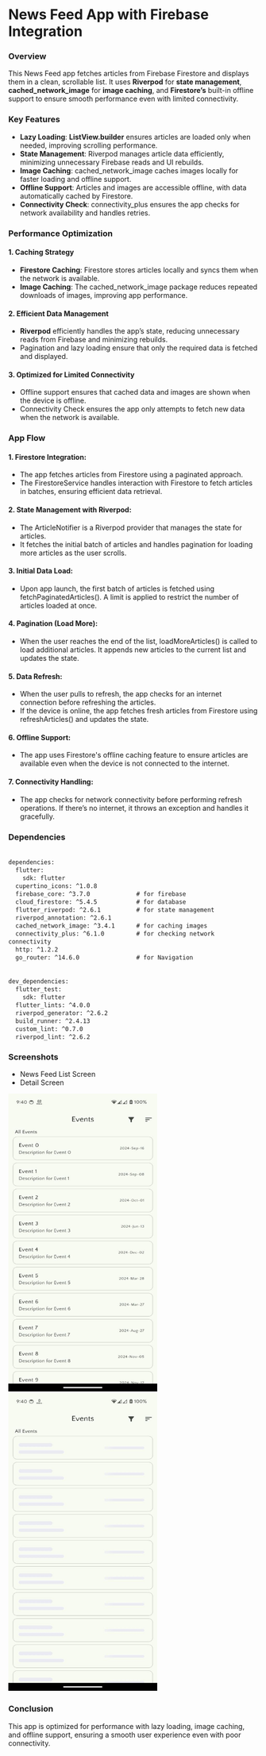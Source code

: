# News Feed App with Firebase Integration


### Overview
This News Feed app fetches articles from Firebase Firestore and displays them in a clean, scrollable list. 
It uses **Riverpod** for **state management**, **cached_network_image** for **image caching**, and **Firestore’s** built-in offline support to ensure smooth performance even with limited connectivity.

### Key Features
- **Lazy Loading**: **ListView.builder** ensures articles are loaded only when needed, improving scrolling performance.
- **State Management**: Riverpod manages article data efficiently, minimizing unnecessary Firebase reads and UI rebuilds.
- **Image Caching**: cached_network_image caches images locally for faster loading and offline support.
- **Offline Support**: Articles and images are accessible offline, with data automatically cached by Firestore.
- **Connectivity Check**: connectivity_plus ensures the app checks for network availability and handles retries.

### Performance Optimization
#### 1. Caching Strategy
   - **Firestore Caching**: Firestore stores articles locally and syncs them when the network is available.
   - **Image Caching**: The cached_network_image package reduces repeated downloads of images, improving app performance. 
#### 2. Efficient Data Management
   - **Riverpod** efficiently handles the app’s state, reducing unnecessary reads from Firebase and minimizing rebuilds.
   - Pagination and lazy loading ensure that only the required data is fetched and displayed.
#### 3. Optimized for Limited Connectivity
   - Offline support ensures that cached data and images are shown when the device is offline.
   - Connectivity Check ensures the app only attempts to fetch new data when the network is available.

### App Flow
#### 1. Firestore Integration:
- The app fetches articles from Firestore using a paginated approach.
- The FirestoreService handles interaction with Firestore to fetch articles in batches, ensuring efficient data retrieval.

#### 2. State Management with Riverpod:
- The ArticleNotifier is a Riverpod provider that manages the state for articles.
- It fetches the initial batch of articles and handles pagination for loading more articles as the user scrolls.

#### 3. Initial Data Load:
- Upon app launch, the first batch of articles is fetched using fetchPaginatedArticles(). A limit is applied to restrict the number of articles loaded at once.

#### 4. Pagination (Load More):
- When the user reaches the end of the list, loadMoreArticles() is called to load additional articles. It appends new articles to the current list and updates the state.

#### 5. Data Refresh:
 - When the user pulls to refresh, the app checks for an internet connection before refreshing the articles.
- If the device is online, the app fetches fresh articles from Firestore using refreshArticles() and updates the state.

#### 6. Offline Support:
- The app uses Firestore's offline caching feature to ensure articles are available even when the device is not connected to the internet.

#### 7. Connectivity Handling:
- The app checks for network connectivity before performing refresh operations. If there’s no internet, it throws an exception and handles it gracefully.


### Dependencies
```riverpod: ^2.0.0

dependencies:
  flutter:
    sdk: flutter
  cupertino_icons: ^1.0.8
  firebase_core: ^3.7.0             # for firebase
  cloud_firestore: ^5.4.5           # for database
  flutter_riverpod: ^2.6.1          # for state management
  riverpod_annotation: ^2.6.1
  cached_network_image: ^3.4.1      # for caching images
  connectivity_plus: ^6.1.0         # for checking network connectivity
  http: ^1.2.2
  go_router: ^14.6.0                # for Navigation


dev_dependencies:
  flutter_test:
    sdk: flutter
  flutter_lints: ^4.0.0
  riverpod_generator: ^2.6.2
  build_runner: ^2.4.13
  custom_lint: ^0.7.0
  riverpod_lint: ^2.6.2

```


### Screenshots
- News Feed List Screen
- Detail Screen

<p float="left">
  <img src="https://github.com/paramjeet198/easemydeal/blob/master/list.jpg" width="300" height="600"  alt="List Screen"/>
  <img src="https://github.com/paramjeet198/easemydeal/blob/master/loading.jpg" width="300" height="600" alt="Loading State"/>
</p>


### Conclusion
This app is optimized for performance with lazy loading, image caching, and offline support, ensuring a smooth user experience even with poor connectivity.

